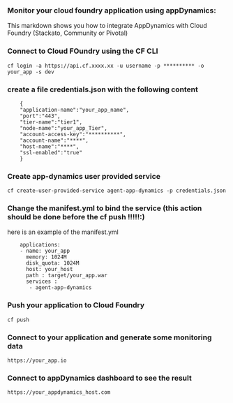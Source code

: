 ### Monitor your cloud foundry application using appDynamics:

This markdown shows you how to integrate AppDynamics with Cloud Foundry (Stackato, Community or Pivotal)

### Connect to Cloud FOundry using the CF CLI

`cf login -a https://api.cf.xxxx.xx -u username -p ********** -o your_app -s dev`

### create a file credentials.json with the following content

        {  
        "application-name":"your_app_name",
        "port":"443",
        "tier-name":"tier1",
        "node-name":"your_app_Tier",
        "account-access-key":"**********",
        "account-name":"****",
        "host-name":"****",
        "ssl-enabled":"true"
        }
        
### Create app-dynamics user provided service

`cf create-user-provided-service agent-app-dynamics -p credentials.json`

### Change the manifest.yml to bind the service (this action should be done before the cf push !!!!!:)

here is an example of the manifest.yml

        applications:
        - name: your_app
          memory: 1024M
          disk_quota: 1024M
          host: your_host
          path : target/your_app.war
          services :
           - agent-app-dynamics

### Push your application to Cloud Foundry
`cf push`

### Connect to your application and generate some monitoring data
`https://your_app.io`

### Connect to appDynamics dashboard to see the result
`https://your_appdynamics_host.com`

